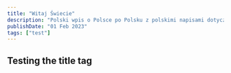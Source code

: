 ```yaml
---
title: "Witaj Świecie"
description: "Polski wpis o Polsce po Polsku z polskimi napisami dotyczącymi Polski"
publishDate: "01 Feb 2023"
tags: ["test"]
---
```


## Testing the title tag
